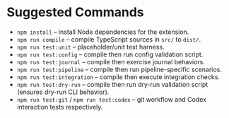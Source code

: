 # Suggested Commands
- `npm install` – install Node dependencies for the extension.
- `npm run compile` – compile TypeScript sources in `src/` to `dist/`.
- `npm run test:unit` – placeholder/unit test harness.
- `npm run test:config` – compile then run config validation script.
- `npm run test:journal` – compile then exercise journal behaviors.
- `npm run test:pipeline` – compile then run pipeline-specific scenarios.
- `npm run test:integration` – compile then execute integration checks.
- `npm run test:dry-run` – compile then run dry-run validation script (ensures dry-run CLI behavior).
- `npm run test:git` / `npm run test:codex` – git workflow and Codex interaction tests respectively.
